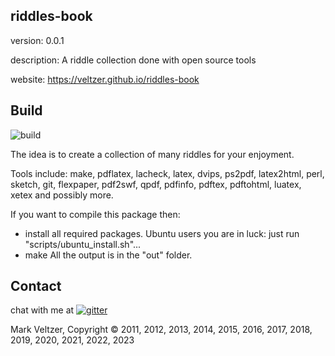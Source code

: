 ## riddles-book

version: 0.0.1

description: A riddle collection done with open source tools

website: https://veltzer.github.io/riddles-book

## Build

![build](https://github.com/veltzer/riddles-book/workflows/build/badge.svg)

The idea is to create a collection of many riddles for your enjoyment.

Tools include: make, pdflatex, lacheck, latex, dvips, ps2pdf, latex2html, perl, sketch, git,
        flexpaper, pdf2swf, qpdf, pdfinfo, pdftex, pdftohtml, luatex, xetex and possibly more.

If you want to compile this package then:
* install all required packages.
        Ubuntu users you are in luck: just run "scripts/ubuntu_install.sh"...
* make
All the output is in the "out" folder.


## Contact

chat with me at [![gitter](https://badges.gitter.im/Join%20Chat.svg)](https://gitter.im/veltzer/mark.veltzer)

Mark Veltzer, Copyright © 2011, 2012, 2013, 2014, 2015, 2016, 2017, 2018, 2019, 2020, 2021, 2022, 2023
